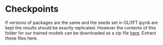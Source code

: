 # Checkpoints
If versions of packages are the same and the seeds set in OLOFT.ipynb are kept the results should be exactly replicated. However the contents of this folder for our trained models can be downloaded as a zip file [here](https://drive.google.com/file/d/1onLzn1LgTW80V_KX6AEgWY4J7blnWzho/view?usp=sharing). Extract these files here.